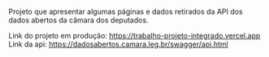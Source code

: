 Projeto que apresentar algumas páginas e dados retirados da API dos dados abertos da câmara dos deputados.

Link do projeto em produção: https://trabalho-projeto-integrado.vercel.app <br>
Link da api: https://dadosabertos.camara.leg.br/swagger/api.html
